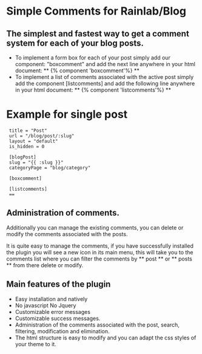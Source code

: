 #   Simple Comments for Rainlab/Blog 
## **The simplest and fastest way to get a comment system for each of your blog posts.**

  -  To implement a form box for each of your post simply add our component: "boxcomment" and add the next line anywhere in your html document: ** {% component 'boxcomment'%} **
  - To implement a list of comments associated with the active post simply add the component [listcomments] and add the following line anywhere in your html document: ** {% component 'listcomments'%} **

# Example for single post


     title = "Post"
     url = "/blog/post/:slug"
     layout = "default"
     is_hidden = 0

     [blogPost]
     slug = "{{ :slug }}"
     categoryPage = "blog/category"

     [boxcomment]

     [listcomments]
     ==

## Administration of comments.
Additionally you can manage the existing comments, you can delete or modify the comments associated with the posts.

It is quite easy to manage the comments, if you have successfully installed the plugin you will see a new icon in its main menu, this will take you to the comments list where you can filter the comments by ** post ** or ** posts ** from there delete or modify.

## Main features of the plugin

  - Easy installation and natively
  - No javascript No Jquery
  - Customizable error messages
  - Customizable success messages.
  - Administration of the comments associated with the post, search, filtering, modification and elimination.
  - The html structure is easy to modify and you can adapt the css styles of your theme to it.

